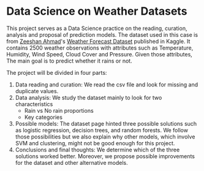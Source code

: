# Data Science on Weather Datasets
This project serves as a Data Science practice on the reading, curation, analysis and proposal of prediction models. The dataset used in this case is from  [Zeeshan Ahmad](https://www.kaggle.com/zeeshier)'s [Weather Forecast Dataset](https://www.kaggle.com/datasets/zeeshier/weather-forecast-dataset) published in Kaggle. It contains 2500 weather observations with attributes such as Temperature, Humidity, Wind Speed, Cloud Cover and Pressure. Given those attributes, The main goal is to predict whether it rains or not.

The project will be divided in four parts:
1. Data reading and curation: We read the csv file and look for missing and duplicate values.
2. Data analysis: We study the dataset mainly to look for two characteristics
    - Rain vs No rain proportions
    - Key categories
3. Possible models: The dataset page hinted three possible solutions such as logistic regression, decision trees, and random forests. We follow those possibilities but we also explain why other models, which involve SVM and clustering, might not be good enough for this project.
4. Conclusions and final thoughts: We determine which of the three solutions worked better. Moreover, we propose possible improvements for the dataset and other alternative models.